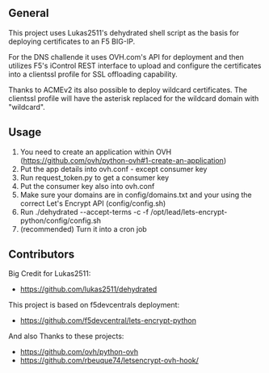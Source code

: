 ## General

This project uses Lukas2511's dehydrated shell script as the basis for deploying certificates to an F5 BIG-IP.

For the DNS challende it uses OVH.com's API for deployment and then utilizes F5's iControl REST interface to upload and configure the certificates into a clientssl profile for SSL offloading capability.

Thanks to ACMEv2 its also possible to deploy wildcard certificates. The clientssl profile will have the asterisk replaced for the wildcard domain with "wildcard".

## Usage

1. You need to create an application within OVH (https://github.com/ovh/python-ovh#1-create-an-application)
2. Put the app details into ovh.conf - except consumer key
3. Run request_token.py to get a consumer key
4. Put the consumer key also into ovh.conf
5. Make sure your domains are in config/domains.txt and your using the correct Let's Encrypt API (config/config.sh)
6. Run ./dehydrated --accept-terms -c -f /opt/lead/lets-encrypt-python/config/config.sh
7. (recommended) Turn it into a cron job


## Contributors

Big Credit for Lukas2511:
* https://github.com/lukas2511/dehydrated

This project is based on f5devcentrals deployment:
* https://github.com/f5devcentral/lets-encrypt-python

And also Thanks to these projects:
* https://github.com/ovh/python-ovh
* https://github.com/rbeuque74/letsencrypt-ovh-hook/

